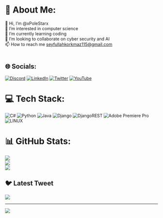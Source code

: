 # 💫 About Me:
👋 Hi, I’m @xPoleStarx<br>👀 I’m interested in computer science<br>🌱 I’m currently learning coding<br>💞️ I’m looking to collaborate on cyber security and AI<br>📫 How to reach me seyfullahkorkmaz115@gmail.com<br><br>


## 🌐 Socials:
[![Discord](https://img.shields.io/badge/Discord-%237289DA.svg?logo=discord&logoColor=white)](https://discord.gg/PoleStar#1006) [![LinkedIn](https://img.shields.io/badge/LinkedIn-%230077B5.svg?logo=linkedin&logoColor=white)](https://linkedin.com/in/seyfullah-korkmaz-polestar) [![Twitter](https://img.shields.io/badge/Twitter-%231DA1F2.svg?logo=Twitter&logoColor=white)](https://twitter.com/likeaseyfo) [![YouTube](https://img.shields.io/badge/YouTube-%23FF0000.svg?logo=YouTube&logoColor=white)](https://youtube.com/@UCUFx20NQLCZbf-1k_t48qWw) 

# 💻 Tech Stack:
![C#](https://img.shields.io/badge/c%23-%23239120.svg?style=for-the-badge&logo=c-sharp&logoColor=white) ![Python](https://img.shields.io/badge/python-3670A0?style=for-the-badge&logo=python&logoColor=ffdd54) ![Java](https://img.shields.io/badge/java-%23ED8B00.svg?style=for-the-badge&logo=java&logoColor=white) ![Django](https://img.shields.io/badge/django-%23092E20.svg?style=for-the-badge&logo=django&logoColor=white) ![DjangoREST](https://img.shields.io/badge/DJANGO-REST-ff1709?style=for-the-badge&logo=django&logoColor=white&color=ff1709&labelColor=gray) ![Adobe Premiere Pro](https://img.shields.io/badge/Adobe%20Premiere%20Pro-9999FF.svg?style=for-the-badge&logo=Adobe%20Premiere%20Pro&logoColor=white) ![LINUX](https://img.shields.io/badge/Linux-FCC624?style=for-the-badge&logo=linux&logoColor=black)
# 📊 GitHub Stats:
![](https://github-readme-stats.vercel.app/api?username=xPoleStarx&theme=dark&hide_border=false&include_all_commits=false&count_private=false)<br/>
![](https://github-readme-streak-stats.herokuapp.com/?user=xPoleStarx&theme=dark&hide_border=false)<br/>
![](https://github-readme-stats.vercel.app/api/top-langs/?username=xPoleStarx&theme=dark&hide_border=false&include_all_commits=false&count_private=false&layout=compact)

## 🐦 Latest Tweet
[![](https://gtce.itsvg.in/api?username=seyfosphere)](https://github.com/VishwaGauravIn/github-twitter-card-embed)

---
[![](https://visitcount.itsvg.in/api?id=xPoleStarx&icon=0&color=0)](https://visitcount.itsvg.in)

<!-- Proudly created with GPRM ( https://gprm.itsvg.in ) -->
